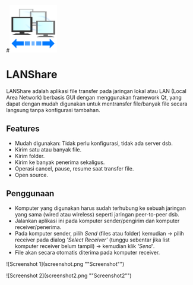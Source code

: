 #![Icon](src/img/icon.png)

# LANShare
LANShare adalah aplikasi file transfer pada jaringan lokal atau LAN (Local Area Network) berbasis GUI dengan menggunakan framework Qt, yang dapat dengan mudah digunakan untuk mentransfer file/banyak file secara langsung tanpa konfigurasi tambahan.

## Features
* Mudah digunakan: Tidak perlu konfigurasi, tidak ada server dsb.
* Kirim satu atau banyak file.
* Kirim folder.
* Kirim ke banyak penerima sekaligus.
* Operasi cancel, pause, resume saat transfer file.
* Open source.

## Penggunaan
* Komputer yang digunakan harus sudah terhubung ke sebuah jaringan yang sama (wired atau wireless) seperti jaringan peer-to-peer dsb.
* Jalankan aplikasi ini pada komputer sender/pengirim dan komputer receiver/penerima.
* Pada komputer sender, pilih *Send* (files atau folder) kemudian -> pilih receiver pada dialog *'Select Receiver'* (tunggu sebentar jika list komputer receiver belum tampil) -> kemudian klik *'Send'*.
* File akan secara otomatis diterima pada komputer receiver.


![Screenshot 1](screenshot.png ""Screenshot"")

![Screenshot 2](screenshot2.png ""Screenshot2"") 
